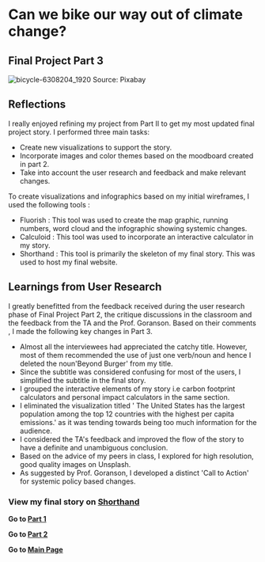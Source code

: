 # Can we bike our way out of climate change?

## Final Project Part 3

![bicycle-6308204_1920](https://user-images.githubusercontent.com/81335957/144509319-ac3e42d5-bb30-4b8a-9a1e-f3d2102166c1.jpg)
Source: Pixabay
 
 ## Reflections
 
 I really enjoyed refining my project from Part II to get my most updated final project story. I performed three main tasks:
 - Create new visualizations to support the story.
 - Incorporate images and color themes based on the moodboard created in part 2.
 - Take into account the user research and feedback and make relevant changes.

 To create visualizations and infographics based on my initial wireframes, I used the following tools :
 - Fluorish : This tool was used to create the map graphic, running numbers, word cloud and the infographic showing systemic changes.
 - Calculoid : This tool was used to incorporate an interactive calculator in my story.
 - Shorthand : This tool is primarily the skeleton of my final story. This was used to host my final website.

## Learnings from User Research

I greatly benefitted from the feedback received during the user research phase of Final Project Part 2, the critique discussions in the classroom and the feedback from the TA and the Prof. Goranson. Based on their comments , I made the following key changes in Part 3.

- Almost all the interviewees had appreciated the catchy title. However, most of them recommended the use of just one verb/noun and hence I deleted the noun'Beyond Burger' from my title.
- Since the subtitle was considered confusing for most of the users, I simplified the subtitle in the final story.
- I grouped the interactive elements of my story i.e carbon footprint calculators and personal impact calculators in the same section.
- I eliminated the visualization titled ' The United States has the largest population among the top 12 countries with the highest per capita emissions.' as it was tending towards being too much information for the audience.
- I considered the TA's feedback and improved the flow of the story to have a definite and unambiguous conclusion.
- Based on the advice of my peers in class, I explored for high resolution, good quality images on Unsplash.
- As suggested by Prof. Goranson, I developed a distinct 'Call to Action' for systemic policy based changes.

### View my final story on [Shorthand](https://carnegiemellon.shorthandstories.com/can-we-bike-our-way-out-of-climate-change/index.html)

**Go to [Part 1](/Final_Project_Part1.md)**

**Go to [Part 2](/Final_Project_Part2.md)**

**Go to [Main Page](/README.md)**




